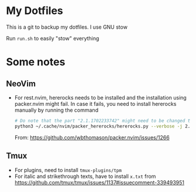 # My Dotfiles

This is a git to backup my dotfiles. I use GNU stow

Run `run.sh` to easily "stow" everything

# Some notes

## NeoVim

- For rest.nvim, hererocks needs to be installed and the installation using packer.nvim might fail.
  In case it fails, you need to install hererocks manually by running the command
  ```bash
  # Do note that the part "2.1.1702233742" might need to be changed to the latest version.
  python3 ~/.cache/nvim/packer_hererocks/hererocks.py --verbose -j 2.1.0-beta3 -r latest ~/.cache/nvim/packer_hererocks/2.1.1702233742
  ```
  From: https://github.com/wbthomason/packer.nvim/issues/1266

## Tmux

- For plugins, need to install `tmux-plugins/tpm`
- For italic and strikethrough texts, have to install `x.txt`
  from https://github.com/tmux/tmux/issues/1137#issuecomment-339493951
